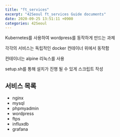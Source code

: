 ```yaml
---
title: "ft_services"
excerpt: "42Seoul ft_services Guide documents"
date: 2020-09-25 13:51:11 +0900
categories: 42Seoul
---
```


Kubernetes를 사용하여 wordpress를 동작하게 만드는 과제

각각의 서비스는 독립적인 docker 컨테이너 위에서 동작함

컨테이너는 alpine 리눅스를 사용

setup.sh를 통해 설치가 진행 될 수 있게 스크립트 작성

## 서비스 목록

- nginx
- mysql
- phpmyadmin
- wordpress
- ftps
- influxdb
- grafana